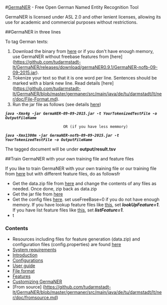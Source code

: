 #[GermaNER](https://github.com/tudarmstadt-lt/GermaNER/blob/master/germaner/src/main/java/de/tu/darmstadt/lt/ner/doc/Home.md) - Free Open German Named Entity Recognition Tool

GermaNER is licensed under ASL 2.0 and other lenient licenses, allowing its use for academic and commercial purposes without restrictions. 

##GermaNER in three lines

To tag German texts:

1. Download the binary from [here](https://github.com/tudarmstadt-lt/GermaNER/releases/download/germaNER0.9.1/GermaNER-09-09-2015.jar) or if you don't have enough memory, use GermaNER without freebase features from [here] (https://github.com/tudarmstadt-lt/GermaNER/releases/download/germaNER0.9.1/GermaNER-nofb-09-09-2015.jar).
1. Tokenize your text so that it is one word per line. Sentences should be marked with a blank new line. Read details [here] (https://github.com/tudarmstadt-lt/GermaNER/blob/master/germaner/src/main/java/de/tu/darmstadt/lt/ner/doc/File-Format.md).
2. Run the jar file as follows (see details [here](https://github.com/tudarmstadt-lt/GermaNER/blob/master/germaner/src/main/java/de/tu/darmstadt/lt/ner/doc/User-Guide.md))

***`java -Xmx4g -jar GermaNER-09-09-2015.jar -t YourTokenizedTestFile -o OutputFileName`***
                              
                              OR (if you have less memmory)

***`java -Xmx1300m -jar GermaNER-nofb-09-09-2015.jar -t  YourTokenizedTestFile -o OutputFileName`***

The tagged document will be under **output/result.tsv**

##Train GermaNER with your own training file and feature files

If you like to train GermaNER with your own training file or our training file from [here](https://github.com/tudarmstadt-lt/GermaNER/releases/download/germaNER0.9.1/full_train.tsv) but with different feature files, do as followsfr

* Get the data.zip file from [here](https://github.com/tudarmstadt-lt/GermaNER/releases/download/germaNER0.9.1/data.zip) and change the contents of any files as needed. Once done, zip back as data.zip
* Get the jar file from [here]()
* Get the config files [here](https://github.com/tudarmstadt-lt/GermaNER/releases/download/germaNER0.9.1/config.properties). set useFreeBase=0 if you do not have enough memory. If you have lookup feature files like [this](https://github.com/tudarmstadt-lt/GermaNER/releases/download/germaNER0.9.1/lookUpFile.tsv), set ***lookUpFeature=1***. If you have list feature files like [this](https://github.com/tudarmstadt-lt/GermaNER/releases/download/germaNER0.9.1/listFile.tsv), set ***listFeature=1***. 
* t

### Contents
* Resources including files for feature generation (data.zip) and configuration files (config.properties) are found [here](https://github.com/tudarmstadt-lt/GermaNER/releases/tag/germaNER0.9.1)
* [System requirements](https://github.com/tudarmstadt-lt/GermaNER/blob/master/germaner/src/main/java/de/tu/darmstadt/lt/ner/doc/System-Requirements.md)
* [Introduction](https://github.com/tudarmstadt-lt/GermaNER/blob/master/germaner/src/main/java/de/tu/darmstadt/lt/ner/doc/Home.md)
* [Configurations](https://github.com/tudarmstadt-lt/GermaNER/blob/master/germaner/src/main/java/de/tu/darmstadt/lt/ner/doc/Configuration-File.md)
* [User guide](https://github.com/tudarmstadt-lt/GermaNER/blob/master/germaner/src/main/java/de/tu/darmstadt/lt/ner/doc/User-Guide.md)
* [File format](https://github.com/tudarmstadt-lt/GermaNER/blob/master/germaner/src/main/java/de/tu/darmstadt/lt/ner/doc/File-Format.md)
* [Features](https://github.com/tudarmstadt-lt/GermaNER/blob/master/germaner/src/main/java/de/tu/darmstadt/lt/ner/doc/Features.md)
* [Customizing GermaNER](https://github.com/tudarmstadt-lt/GermaNER/blob/master/germaner/src/main/java/de/tu/darmstadt/lt/ner/doc/Customizing-GermaNER.md)
* [From source] (https://github.com/tudarmstadt-lt/GermaNER/blob/master/germaner/src/main/java/de/tu/darmstadt/lt/ner/doc/fromsource.md)

